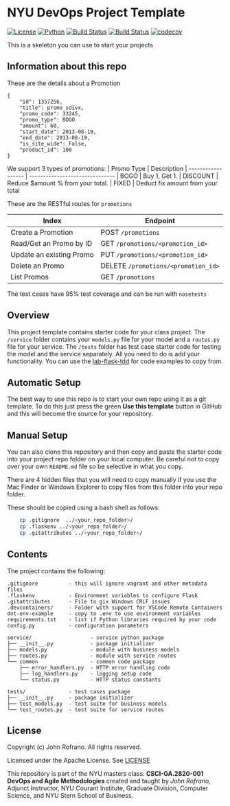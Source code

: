 # NYU DevOps Project Template

[![License](https://img.shields.io/badge/License-Apache_2.0-blue.svg)](https://opensource.org/licenses/Apache-2.0)
[![Python](https://img.shields.io/badge/Language-Python-blue.svg)](https://python.org/)
[![Build Status](https://github.com/CSCI-GA-2820-SP23-003/promotions/actions/workflows/tdd.yml/badge.svg)](https://github.com/CSCI-GA-2820-SP23-003/promotions/actions)
[![Build Status](https://github.com/CSCI-GA-2820-SP23-003/promotions/actions/workflows/bdd.yml/badge.svg)](https://github.com/CSCI-GA-2820-SP23-003/promotions/actions)
[![codecov](https://codecov.io/gh/CSCI-GA-2820-SP23-003/promotions/branch/master/graph/badge.svg?token=KS7TVGHDHQ)](https://codecov.io/gh/CSCI-GA-2820-SP23-003/promotions)

This is a skeleton you can use to start your projects

## Information about this repo

These are the details about a Promotion
```
{
    "id": 1357256, 
    "title": promo_sdivx,
    "promo_code": 33245,
    "promo_type": BOGO
    "amount": 60,
    "start_date": 2013-08-19,
    "end_date": 2013-08-19,
    "is_site_wide": False,
    "product_id": 100
}
```
We support 3 types of promotions:
| Promo Type         | Description
| ------------------ | -------------------------------
| BOGO | Buy 1, Get 1.
| DISCOUNT   | Reduce $amount % from your total.
| FIXED | Deduct fix amount from your total

These are the RESTful routes for `promotions`

| Index              | Endpoint
| ------------------ | -------------------------------
| Create a Promotion | POST `/promotions` 
| Read/Get an Promo by ID   | GET `/promotions/<promotion_id>`
| Update an existing Promo | PUT `/promotions/<promotion_id>`
| Delete an Promo | DELETE `/promotions/<promotion_id>`
| List Promos     | GET `/promotions`

The test cases have 95% test coverage and can be run with `nosetests`

## Overview

This project template contains starter code for your class project. The `/service` folder contains your `models.py` file for your model and a `routes.py` file for your service. The `/tests` folder has test case starter code for testing the model and the service separately. All you need to do is add your functionality. You can use the [lab-flask-tdd](https://github.com/nyu-devops/lab-flask-tdd) for code examples to copy from.

## Automatic Setup

The best way to use this repo is to start your own repo using it as a git template. To do this just press the green **Use this template** button in GitHub and this will become the source for your repository.

## Manual Setup

You can also clone this repository and then copy and paste the starter code into your project repo folder on your local computer. Be careful not to copy over your own `README.md` file so be selective in what you copy.

There are 4 hidden files that you will need to copy manually if you use the Mac Finder or Windows Explorer to copy files from this folder into your repo folder.

These should be copied using a bash shell as follows:

```bash
    cp .gitignore  ../<your_repo_folder>/
    cp .flaskenv ../<your_repo_folder>/
    cp .gitattributes ../<your_repo_folder>/
```

## Contents

The project contains the following:

```text
.gitignore          - this will ignore vagrant and other metadata files
.flaskenv           - Environment variables to configure Flask
.gitattributes      - File to gix Windows CRLF issues
.devcontainers/     - Folder with support for VSCode Remote Containers
dot-env-example     - copy to .env to use environment variables
requirements.txt    - list if Python libraries required by your code
config.py           - configuration parameters

service/                   - service python package
├── __init__.py            - package initializer
├── models.py              - module with business models
├── routes.py              - module with service routes
└── common                 - common code package
    ├── error_handlers.py  - HTTP error handling code
    ├── log_handlers.py    - logging setup code
    └── status.py          - HTTP status constants

tests/              - test cases package
├── __init__.py     - package initializer
├── test_models.py  - test suite for business models
└── test_routes.py  - test suite for service routes
```

## License

Copyright (c) John Rofrano. All rights reserved.

Licensed under the Apache License. See [LICENSE](LICENSE)

This repository is part of the NYU masters class: **CSCI-GA.2820-001 DevOps and Agile Methodologies** created and taught by *John Rofrano*, Adjunct Instructor, NYU Courant Institute, Graduate Division, Computer Science, and NYU Stern School of Business.


